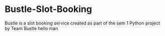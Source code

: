 # Bustle-Slot-Booking
Bustle is a slot booking service created as part of the sem 1 Python project by Team Bustle
hello man
